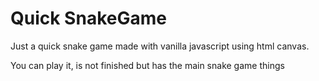 # Quick SnakeGame

Just a quick snake game made with vanilla javascript using html canvas.

You can play it, is not finished but has the main snake game things
